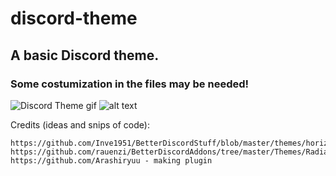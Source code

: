 # discord-theme

## A basic Discord theme.
### Some costumization in the files may be needed!

![Discord Theme gif](http://i.imgur.com/rwQbDjf.gif)
![alt text](http://i.imgur.com/902WnJM.png)


Credits (ideas and snips of code):

```
https://github.com/Inve1951/BetterDiscordStuff/blob/master/themes/horizontalServerlist.theme.css
https://github.com/rauenzi/BetterDiscordAddons/tree/master/Themes/RadialStatus
https://github.com/Arashiryuu - making plugin
```
